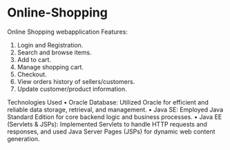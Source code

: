 # Online-Shopping
Online Shopping webapplication
Features:
1. Login and Registration.
2. Search and browse items.
3. Add to cart.
4. Manage shopping cart.
5. Checkout.
6. View orders history of sellers/customers.
7. Update customer/product information.

Technologies Used
•	Oracle Database: Utilized Oracle for efficient and reliable data storage, retrieval, and management.
•	Java SE: Employed Java Standard Edition for core backend logic and business processes.
•	Java EE (Servlets & JSPs): Implemented Servlets to handle HTTP requests and responses, and used Java Server Pages (JSPs) for dynamic web content generation.
